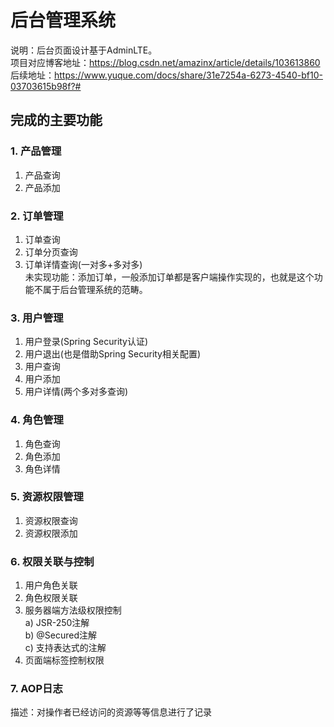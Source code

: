 # 后台管理系统
说明：后台页面设计基于AdminLTE。  
项目对应博客地址：https://blog.csdn.net/amazinx/article/details/103613860  
后续地址：https://www.yuque.com/docs/share/31e7254a-6273-4540-bf10-03703615b98f?#

## 完成的主要功能
### 1. 产品管理
1) 产品查询 
2) 产品添加

### 2. 订单管理
1) 订单查询
2) 订单分页查询 
3) 订单详情查询(一对多+多对多)  
未实现功能：添加订单，一般添加订单都是客户端操作实现的，也就是这个功能不属于后台管理系统的范畴。

### 3. 用户管理
1) 用户登录(Spring Security认证)
2) 用户退出(也是借助Spring Security相关配置)
3) 用户查询
4) 用户添加
5) 用户详情(两个多对多查询)

### 4. 角色管理
1) 角色查询
2) 角色添加
3) 角色详情

### 5. 资源权限管理
1) 资源权限查询
2) 资源权限添加

### 6. 权限关联与控制
1) 用户角色关联
2) 角色权限关联
3) 服务器端方法级权限控制  
a) JSR-250注解  
b) @Secured注解  
c) 支持表达式的注解
4) 页面端标签控制权限

### 7. AOP日志
描述：对操作者已经访问的资源等等信息进行了记录
